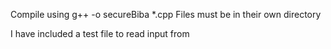 Compile using g++ -o secureBiba *.cpp
Files must be in their own directory

I have included a test file to read input from
